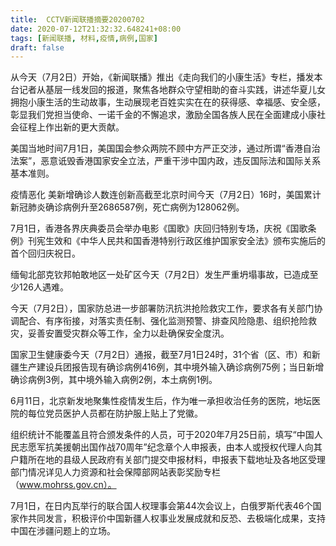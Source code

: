 ```yaml
---
title:  CCTV新闻联播摘要20200702
date: 2020-07-12T21:32:32.648241+08:00
tags: [新闻联播, 材料,疫情,病例,国家]
draft: false
---
```


从今天（7月2日）开始，《新闻联播》推出《走向我们的小康生活》专栏，播发本台记者从基层一线发回的报道，聚焦各地群众守望相助的奋斗实践，讲述华夏儿女拥抱小康生活的生动故事，生动展现老百姓实实在在的获得感、幸福感、安全感，彰显我们党担当使命、一诺千金的不懈追求，激励全国各族人民在全面建成小康社会征程上作出新的更大贡献。

美国当地时间7月1日，美国国会参众两院不顾中方严正交涉，通过所谓“香港自治法案”，恶意诋毁香港<span class="keywords_content">国家</span>安全立法，严重干涉中国内政，违反国际法和国际关系基本准则。

<span class="keywords_content">疫情</span>恶化 美新增确诊人数连创新高截至北京时间今天（7月2日）16时，美国累计新冠肺炎确诊<span class="keywords_content">病例</span>升至2686587例，死亡<span class="keywords_content">病例</span>为128062例。

7月1日，香港各界庆典委员会举办电影《国歌》庆回归特别专场，庆祝《国歌条例》刊宪生效和《中华人民共和国香港特别行政区维护<span class="keywords_content">国家</span>安全法》颁布实施后的首个回归庆祝日。

缅甸北部克钦邦帕敢地区一处矿区今天（7月2日）发生严重坍塌事故，已造成至少126人遇难。

今天（7月2日），<span class="keywords_content">国家</span>防总进一步部署防汛抗洪抢险救灾工作，要求各有关部门协调配合、有序衔接，对落实责任制、强化监测预警、排查风险隐患、组织抢险救灾，妥善安置受灾群众等工作，全力以赴确保安全度汛。

<span class="keywords_content">国家</span>卫生健康委今天（7月2日）通报，截至7月1日24时，31个省（区、市）和新疆生产建设兵团报告现有确诊<span class="keywords_content">病例</span>416例，其中境外输入确诊<span class="keywords_content">病例</span>75例；当日新增确诊<span class="keywords_content">病例</span>3例，其中境外输入<span class="keywords_content">病例</span>2例，本土<span class="keywords_content">病例</span>1例。

6月11日，北京新发地聚集性<span class="keywords_content">疫情</span>发生后，作为唯一承担收治任务的医院，地坛医院的每位党员医护人员都在防护服上贴上了党徽。

组织统计不能覆盖且符合颁发条件的人员，可于2020年7月25日前，填写“中国人民志愿军抗美援朝出国作战70周年”纪念章个人申报表，由本人或授权代理人向其户籍所在地的县级人民政府有关部门提交申报<span class="keywords_fund">材料</span>，申报表下载地址及各地区受理部门情况详见人力资源和社会保障部网站表彰奖励专栏（www.mohrss.gov.cn）。

7月1日，在日内瓦举行的联合国人权理事会第44次会议上，白俄罗斯代表46个<span class="keywords_content">国家</span>作共同发言，积极评价中国新疆人权事业发展成就和反恐、去极端化成果，支持中国在涉疆问题上的立场。
